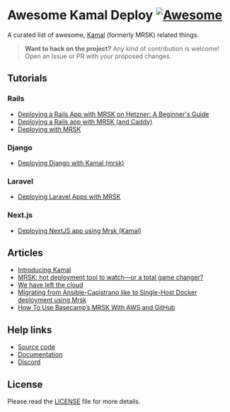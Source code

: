# Awesome Kamal Deploy [![Awesome](https://cdn.jsdelivr.net/gh/sindresorhus/awesome@d7305f38d29fed78fa85652e3a63e154dd8e8829/media/badge.svg )](https://github.com/sindresorhus/awesome)

A curated list of awesome, [Kamal](https://kamal-deploy.org) (formerly MRSK) related things.

> **Want to hack on the project?** Any kind of contribution is welcome! Open an Issue or PR with your proposed changes.

## Tutorials

### Rails
- [Deploying a Rails App with MRSK on Hetzner: A Beginner's Guide](https://dev.to/adrienpoly/deploying-a-rails-app-with-mrsk-on-hetzner-a-beginners-guide-39kp)
- [Deploying a Rails app with MRSK (and Caddy)](https://greg.molnar.io/blog/deploying-a-rails-app-with-mrsk/)
- [Deploying with MRSK](https://www.driftingruby.com/episodes/deploying-with-mrsk)

### Django
- [Deploying Django with Kamal (mrsk)](https://anthonynsimon.com/blog/kamal-deploy/)

### Laravel
- [Deploying Laravel Apps with MRSK](https://www.youtube.com/watch?v=BKquUJ5tuq0)

### Next.js
- [Deploying NextJS app using Mrsk (Kamal)](https://medium.com/@ruslanfg/deploying-nextjs-using-mrsk-819aa9eb83ba)

## Articles
- [Introducing Kamal](https://world.hey.com/dhh/introducing-kamal-9330a267)
- [MRSK: hot deployment tool to watch—or a total game changer?](https://evilmartians.com/chronicles/mrsk-hot-deployment-tool-or-total-game-changer)
- [We have left the cloud](https://world.hey.com/dhh/we-have-left-the-cloud-251760fb)
- [Migrating from Ansible-Capistrano like to Single-Host Docker deployment using Mrsk](https://www.stefanwienert.de/blog/2023/03/30/rails-mrsk-deployment-migrating-from-ansible-capistrano-like-to-single-host-docker-deployment-using-mrsk/)
- [How To Use Basecamp’s MRSK With AWS and GitHub](https://jetrockets.com/blog/how-to-use-basecamp-s-mrsk-with-aws-and-github)

## Help links
- [Source code](https://github.com/basecamp/kamal)
- [Documentation](https://kamal-deploy.org)
- [Discord](https://discord.com/invite/YgHVT7GCXS)

## License
Please read the [LICENSE](LICENSE) file for more details.
